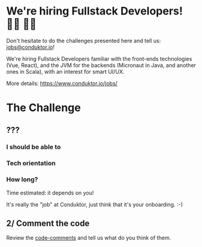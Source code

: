 # We're hiring Fullstack Developers! 👨‍💻 👩‍💻

Don't hesitate to do the challenges presented here and tell us: jobs@conduktor.io!

We're hiring Fullstack Developers familiar with the front-ends technologies (Vue, React), and the JVM for the backends (Micronaut in Java, and another ones in Scala), with an interest for smart UI/UX.

More details: https://www.conduktor.io/jobs/

# The Challenge

## ???

### I should be able to

### Tech orientation

### How long?

Time estimated: it depends on you!

It's really the "job" at Conduktor, just think that it's your onboarding. :-)

## 2/ Comment the code

Review the [code-comments](https://github.com/conduktor/conduktor-coding-challenge/tree/main/fullstack-developers/code-comments) and tell us what do you think of them.

